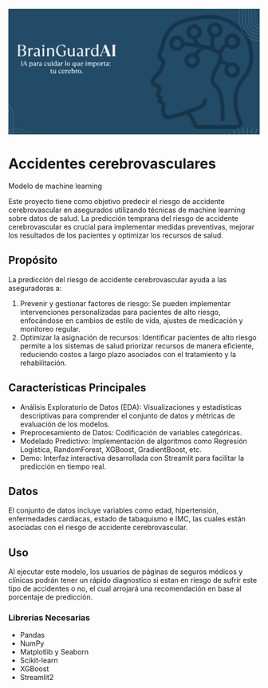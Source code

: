 ![Empresas de videojuegos](./data/header.png)
# Accidentes cerebrovasculares
Modelo de machine learning

Este proyecto tiene como objetivo predecir el riesgo de accidente cerebrovascular en asegurados utilizando técnicas de machine learning sobre datos de salud. La predicción temprana del riesgo de accidente cerebrovascular es crucial para implementar medidas preventivas, mejorar los resultados de los pacientes y optimizar los recursos de salud.

## Propósito
La predicción del riesgo de accidente cerebrovascular ayuda a las aseguradoras a:

1. Prevenir y gestionar factores de riesgo: Se pueden implementar intervenciones personalizadas para pacientes de alto riesgo, enfocándose en cambios de estilo de vida, ajustes de medicación y monitoreo regular.
2. Optimizar la asignación de recursos: Identificar pacientes de alto riesgo permite a los sistemas de salud priorizar recursos de manera eficiente, reduciendo costos a largo plazo asociados con el tratamiento y la rehabilitación.

## Características Principales

* Análisis Exploratorio de Datos (EDA): Visualizaciones y estadísticas descriptivas para comprender el conjunto de datos y métricas de evaluación de los modelos.
* Preprocesamiento de Datos: Codificación de variables categóricas.
* Modelado Predictivo: Implementación de algoritmos como Regresión Logística, RandomForest, XGBoost, GradientBoost, etc.
* Demo: Interfaz interactiva desarrollada con Streamlit para facilitar la predicción en tiempo real.

## Datos
El conjunto de datos incluye variables como edad, hipertensión, enfermedades cardíacas, estado de tabaquismo e IMC, las cuales están asociadas con el riesgo de accidente cerebrovascular.

## Uso
Al ejecutar este modelo, los usuarios de páginas de seguros médicos y clínicas podrán tener un rápido diagnostico si estan en riesgo de sufrir este tipo de accidentes o no, el cual arrojará una recomendación en base al porcentaje de predicción.

### Librerías Necesarias

* Pandas
* NumPy
* Matplotlib y Seaborn
* Scikit-learn
* XGBoost
* Streamlit2

